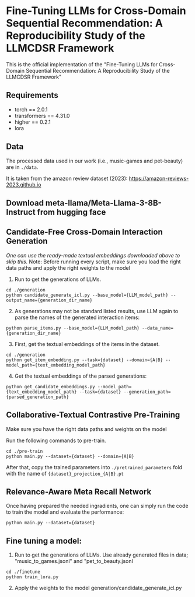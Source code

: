 # Fine-Tuning LLMs for Cross-Domain Sequential Recommendation: A Reproducibility Study of the LLMCDSR Framework
This is the official implementation of the "Fine-Tuning LLMs for Cross-Domain Sequential Recommendation: A Reproducibility Study of the LLMCDSR Framework"

## Requirements
- torch == 2.0.1
- transformers == 4.31.0
- higher == 0.2.1
- lora 

## Data
The processed data used in our work (i.e., music-games and pet-beauty) are in `./data`.

It is taken from the amazon review dataset (2023): https://amazon-reviews-2023.github.io

## Download meta-llama/Meta-Llama-3-8B-Instruct from hugging face


## Candidate-Free Cross-Domain Interaction Generation

*One can use the ready-made textual embeddings downloaded above to skip this.*
Note: Before running every script, make sure you load the right data paths and apply the right weights to the model
1. Run to get the generations of LLMs.
```shell
cd ./generation
python candidate_generate_icl.py --base_model={LLM_model_path} --output_name={generation_dir_name}
```
2. As generations may not be standard listed results, use LLM again to parse the names of the generated interaction items:
```shell
python parse_items.py --base_model={LLM_model_path} --data_name={generation_dir_name}
```
3. First, get the textual embeddings of the items in the dataset.
```shell
cd ./generation
python get_item_embedding.py --task={dataset} --domain={A|B} --model_path={text_embedding_model_path}
```
4. Get the textual embeddings of the parsed generations:
```shell
python get_candidate_embeddings.py --model_path={text_embedding_model_path} --task={dataset} --generation_path={parsed_generation_path}
```

## Collaborative-Textual Contrastive Pre-Training
Make sure you have the right data paths and weights on the model

Run the following commands to pre-train.
```shell
cd ./pre-train
python main.py --dataset={dataset} --domain={A|B}
```
After that, copy the trained parameters into `./pretrained_parameters` fold with the name of `{dataset}_projection_{A|B}.pt`

## Relevance-Aware Meta Recall Network
Once having prepared the needed ingradients, one can simply run the code to train the model and evaluate the performance:
```shell
python main.py --dataset={dataset}
```

## Fine tuning a model:
1. Run to get the generations of LLMs. Use already generated files in data; "music_to_games.jsonl" and "pet_to_beauty.jsonl
```shell
cd ./finetune
python train_lora.py
```
2. Apply the weights to the model generation/candidate_generate_icl.py 

